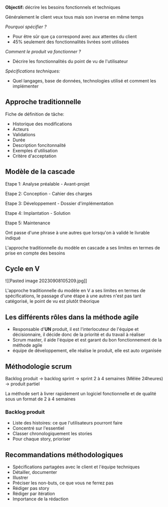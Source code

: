 
**Objectif:** décrire les besoins fonctionnels et techniques

Généralement le client veux tous mais son inverse en même temps

*Pourquoi spécifier ?*

* Pour être sûr que ça correspond avec aux attentes du client
* 45% seulement des fonctionnalités livrées sont utilisées

*Comment le produit va fonctionner ?*

* Décrire les fonctionnalités du point de vu de l'utilisateur

*Spécifications techniques:*

* Quel langages, base de données, technologies utilisé et comment les implémenter

## Approche traditionnelle

Fiche de définition de tâche:

* Historique des modifications
* Acteurs
* Validations
* Durée
* Description foncitonnalité
* Exemples d'utilisation
* Critère d'acceptation

## Modèle de la cascade

Etape 1: Analyse préalable - Avant-projet

Etape 2: Conception - Cahier des charges

Etape 3: Développement - Dossier d'implémentation

Etape 4: Implantation - Solution

Etape 5: Maintenance

Ont passe d'une phrase à une autres que lorsqu'on à validé le livrable indiqué

L'approche traditionnelle du modèle en cascade a ses limites en termes de prise en compte des besoins

## Cycle en V

![[Pasted image 20230908105209.jpg]]

L'approche traditionnelle du modèle en V a ses limites en termes de spécifications, le passage d'une étape à une autres n'est pas tant catégorisé, le point de vu est plutôt théorique

## Les différents rôles dans la méthode agile

* Responsable d'**UN** produit, il est l'interlocuteur de l'équipe et décisionnaire, il décide donc de la priorité et du travail à réaliser
* Scrum master, il aide l'équipe et est garant du bon fonctionnement de la méthode agile
* équipe de développement, elle réalise le produit, elle est auto organisée

## Méthodologie scrum

Backlog produit -> backlog sprint -> sprint 2 à 4 semaines (Mêlée 24heures) -> produit partiel

La méthode sert à livrer rapidement un logiciel fonctionnelle et de qualité sous un format de 2 à 4 semaines

### Backlog produit

- Liste des histoires: ce que l'utilisateurs pourront faire
- Concentré sur l'essentiel
- Classer chronologiquement les stories
- Pour chaque story, prioriser

## Recommandations méthodologiques

* Spécifications partagées avec le client et l'équipe techniques
* Détailler, documenter
* Illustrer
* Préciser les non-buts, ce que vous ne ferrez pas
* Rédiger pas story
* Rédiger par itération
* Importance de la rédaction
